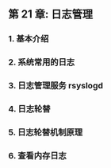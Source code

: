 ## 第 21 章: 日志管理

### 1. 基本介绍

### 2. 系统常用的日志

### 3. 日志管理服务 rsyslogd

### 4. 日志轮替

### 5. 日志轮替机制原理

### 6. 查看内存日志